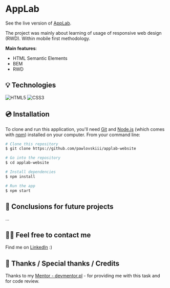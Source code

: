 # AppLab

See the live version of [AppLab](https://pawlovskiii.github.io/applab-website/).

The project was mainly about learning of usage of responsive web design (RWD). Within mobile first methodology.

**Main features**:

- HTML Semantic Elements
- BEM
- RWD

## 💡 Technologies

![HTML5](https://img.shields.io/badge/html5-%23E34F26.svg?style=for-the-badge&logo=html5&logoColor=white)
![CSS3](https://img.shields.io/badge/css3-%231572B6.svg?style=for-the-badge&logo=css3&logoColor=white)

## 💿 Installation

To clone and run this application, you'll need [Git](https://git-scm.com) and [Node.js](https://nodejs.org/en/download/) (which comes with [npm](http://npmjs.com)) installed on your computer. From your command line:

```bash
# Clone this repository
$ git clone https://github.com/pawlovskiii/applab-website

# Go into the repository
$ cd applab-website

# Install dependencies
$ npm install 

# Run the app
$ npm start
```

## 💭 Conclusions for future projects

...


## 🙋‍♂️ Feel free to contact me

Find me on [LinkedIn](https://www.linkedin.com/in/jakub-paw%C5%82owski-921b74216/) :)



## 👏 Thanks / Special thanks / Credits

Thanks to my [Mentor - devmentor.pl](https://devmentor.pl/) - for providing me with this task and for code review.